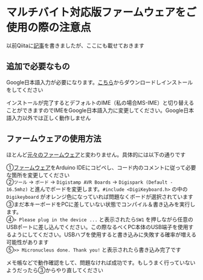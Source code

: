# マルチバイト対応版ファームウェアをご使用の際の注意点

以前Qiitaに[記事](https://qiita.com/Nch_MOSFET/items/99fd39fdf0db308a9142)を書きましたが、ここにも載せておきます

## 追加で必要なもの

Google日本語入力が必要になります。[こちら](https://www.google.co.jp/ime/)からダウンロードしインストールをしてください

インストールが完了するとデフォルトのIME（私の場合MS-IME）と切り替えることができますのでIMEをGoogle日本語入力に変更してください。Google日本語入力以外では正しく動作しません

## ファームウェアの使用方法

ほとんど[元々のファームウェア](./../firm/firm.ino)と変わりません。具体的には以下の通りです

①[ファームウェア](./multiBytes.ino)をArduino IDEにコピペし、コード内のコメントに従って必要な箇所を変更してください  
②`ツール` -> `ボード` -> `Digistamp AVR Boards` -> `Digispark (Default - 16.5mhz)` と進んでボードを変更します。`#include <DigiKeyboard.h>` の中の`Digikeyboard` がオレンジ色になっていれば問題なくボードが選択されています  
③まだ本キーボードをPCに差していない状態でコンパイル＆書き込みを実行します。  
④`> Please plug in the device ...` と表示されたら`SW1` を押しながら任意のUSBポートに差し込んでください。この際なるべくPC本体のUSB端子を使用するようにしてください。USBハブを使用すると書き込みに失敗する確率が増える可能性があります  
⑤`>> Micronucleus done. Thank you!` と表示されたら書き込み完了です  

メモ帳などで動作確認をして、問題なければ成功です。もしうまく行っていないようだったら③からやり直してください
